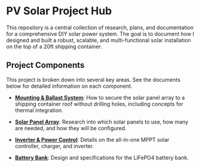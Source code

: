 # PV Solar Project Hub

This repository is a central collection of research, plans, and documentation for a comprehensive DIY solar power system. The goal is to document how I designed and built a robust, scalable, and multi-functional solar installation on the top of a 20ft shipping container.

## Project Components

This project is broken down into several key areas. See the documents below for detailed information on each component.

*   **[Mounting & Ballast System](./docs/mounting_and_ballast.md)**: How to secure the solar panel array to a shipping container roof without drilling holes, including concepts for thermal integration.

*   **[Solar Panel Array](./docs/solar_panel_array.md)**: Research into which solar panels to use, how many are needed, and how they will be configured.

*   **[Inverter & Power Control](./docs/inverter_system.md)**: Details on the all-in-one MPPT solar controller, charger, and inverter.

*   **[Battery Bank](./docs/battery_bank.md)**: Design and specifications for the LiFePO4 battery bank. 